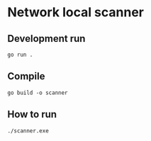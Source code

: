 # Network local scanner

## Development run
```
go run .
```

## Compile
```
go build -o scanner
```

## How to run
```
./scanner.exe
```
